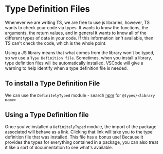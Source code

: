 # Type Definition Files

Whenever we are writing TS, we are free to use js libraries, however, TS wants to check your code via types. It wants to know the functions, the arguments, the return values, and in general it wants to know all of the different types of data in your code. If this information isn't available, then TS can't check the code, which is the whole point.

Using a JS library means that what comes from the library won't be typed, so we use a `Type Definition file`. Sometimes, when you install a library, type definition files will be automatically installed. VSCode will give a warning to help identify when a type definition file is needed.

## To install a Type Definition File

We can use the `DefinitelyTyped` module - search [npm](https://www.npmjs.com/) for `@types/<library name>`

## Using a Type Definition file

Once you've installed a `DefinitelyTyped` module, the import of the package associated will behave as a link. Clicking that link will take you to the type definition file that was installed. This file has a bonus use! Because it provides the types for everything contained in a package, you can also treat it like a sort of documentation to see what's available.
